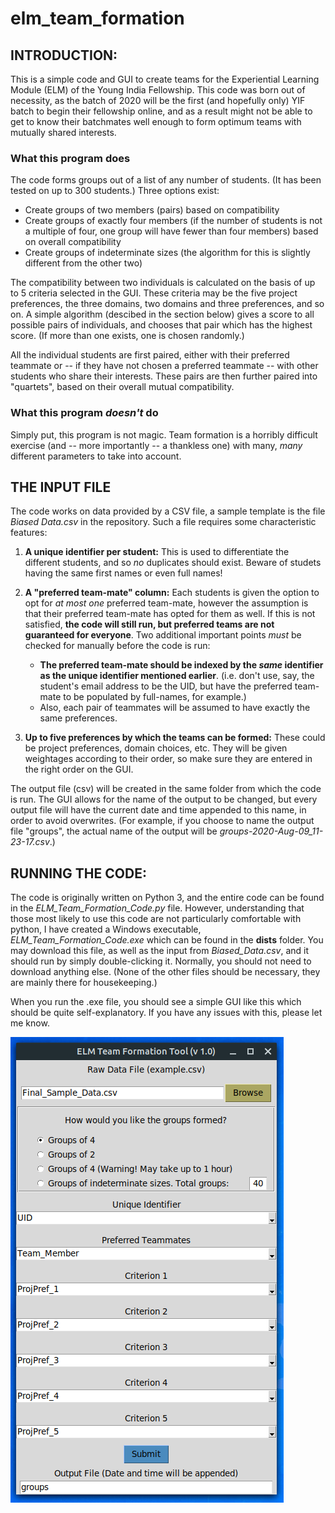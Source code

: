 # elm_team_formation

## INTRODUCTION:

This is a simple code and GUI to create teams for the Experiential Learning Module (ELM) of the Young India Fellowship. This code was born out of necessity, as the batch of 2020 will be the first (and hopefully only) YIF batch to begin their fellowship online, and as a result might not be able to get to know their batchmates well enough to form optimum teams with mutually shared interests.

### What this program does

The code forms groups out of a list of any number of students. (It has been tested on up to 300 students.) Three options exist: 

- Create groups of two members (pairs) based on compatibility
- Create groups of exactly four members (if the number of students is not a multiple of four, one group will have fewer than four members) based on overall compatibility
- Create groups of indeterminate sizes (the algorithm for this is slightly different from the other two)

The compatibility between two individuals is calculated on the basis of up to 5 criteria selected in the GUI. These criteria may be the five project preferences, the three domains, two domains and three preferences, and so on. A simple algorithm (descibed in the section below) gives a score to all possible pairs of individuals, and chooses that pair which has the highest score. (If more than one exists, one is chosen randomly.)

All the individual students are first paired, either with their preferred teammate or -- if they have not chosen a preferred teammate -- with other students who share their interests. These pairs are then further paired into "quartets", based on their overall mutual compatibility.


### What this program *doesn't* do

Simply put, this program is not magic. Team formation is a horribly difficult exercise (and -- more importantly -- a thankless one) with many, *many* different parameters to take into account.

## THE INPUT FILE
The code works on data provided by a CSV file, a sample template is the file *Biased Data.csv* in the repository. Such a file requires some characteristic features:

1. **A unique identifier per student:** This is used to differentiate the different students, and so *no* duplicates should exist. Beware of studets having the same first names or even full names!

2. **A "preferred team-mate" column:** Each students is given the option to opt for *at most one* preferred team-mate, however the assumption is that their preferred team-mate has opted for them as well. If this is not satisfied, **the code will still run, but preferred teams are not guaranteed for everyone**. Two additional important points *must* be checked for manually before the code is run:

     * **The preferred team-mate should be indexed by the *same* identifier as the unique identifier mentioned earlier**. (i.e. don't use, say, the student's email address to be the UID, but have the preferred team-mate to be populated by full-names, for example.) 
     * Also, each pair of teammates will be assumed to have exactly the same preferences. 
  
3. **Up to five preferences by which the teams can be formed:** These could be project preferences, domain choices, etc. They will be given weightages according to their order, so make sure they are entered in the right order on the GUI.


The output file (csv) will be created in the same folder from which the code is run. The GUI allows for the name of the output to be changed, but every output file will have the current date and time appended to this name, in order to avoid overwrites. (For example, if you choose to name the output file "groups", the actual name of the output will be *groups-2020-Aug-09_11-23-17.csv*.)


## RUNNING THE CODE:

The code is originally written on Python 3, and the entire code can be found in the *ELM_Team_Formation_Code.py* file. However, understanding that those most likely to use this code are not particularly comfortable with python, I have created a Windows executable, *ELM_Team_Formation_Code.exe* which can be found in the **dists** folder. You may download this file, as well as the input from *Biased_Data.csv*, and it should run by simply double-clicking it. Normally, you should not need to download anything else. (None of the other files should be necessary, they are mainly there for housekeeping.)

When you run the .exe file, you should see a simple GUI like this which should be quite self-explanatory. If you have any issues with this, please let me know.

![Image of GUI](ELM_Team_Formation_GUI.png)



